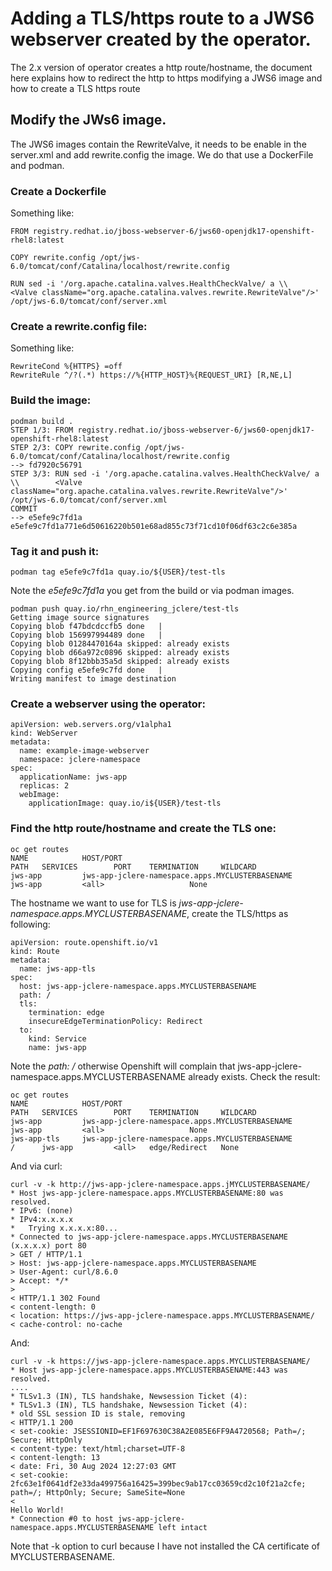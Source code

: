 # Adding a TLS/https route to a JWS6 webserver created by the operator.
The 2.x version of operator creates a http route/hostname, the document here explains how to redirect the http to https modifying a JWS6 image and how to create a TLS https route

## Modify the JWs6 image.
The JWS6 images contain the RewriteValve, it needs to be enable in the server.xml and add  rewrite.config the image. We do that use a DockerFile and podman.

### Create a Dockerfile
Something like:
```
FROM registry.redhat.io/jboss-webserver-6/jws60-openjdk17-openshift-rhel8:latest

COPY rewrite.config /opt/jws-6.0/tomcat/conf/Catalina/localhost/rewrite.config

RUN sed -i '/org.apache.catalina.valves.HealthCheckValve/ a \\        <Valve className="org.apache.catalina.valves.rewrite.RewriteValve"/>' /opt/jws-6.0/tomcat/conf/server.xml
```

### Create a rewrite.config file:
Something like:
```
RewriteCond %{HTTPS} =off
RewriteRule ^/?(.*) https://%{HTTP_HOST}%{REQUEST_URI} [R,NE,L]
```

### Build the image:
```
podman build .
STEP 1/3: FROM registry.redhat.io/jboss-webserver-6/jws60-openjdk17-openshift-rhel8:latest
STEP 2/3: COPY rewrite.config /opt/jws-6.0/tomcat/conf/Catalina/localhost/rewrite.config
--> fd7920c56791
STEP 3/3: RUN sed -i '/org.apache.catalina.valves.HealthCheckValve/ a \\        <Valve className="org.apache.catalina.valves.rewrite.RewriteValve"/>' /opt/jws-6.0/tomcat/conf/server.xml
COMMIT
--> e5efe9c7fd1a
e5efe9c7fd1a771e6d50616220b501e68ad855c73f71cd10f06df63c2c6e385a
```

### Tag it and push it:
```
podman tag e5efe9c7fd1a quay.io/${USER}/test-tls
```
Note the *e5efe9c7fd1a* you get from the build or via podman images.
```
podman push quay.io/rhn_engineering_jclere/test-tls
Getting image source signatures
Copying blob f47bdcdccfb5 done   | 
Copying blob 156997994489 done   | 
Copying blob 01284470164a skipped: already exists  
Copying blob d66a972c0896 skipped: already exists  
Copying blob 8f12bbb35a5d skipped: already exists  
Copying config e5efe9c7fd done   | 
Writing manifest to image destination
```

### Create a webserver using the operator:
```
apiVersion: web.servers.org/v1alpha1
kind: WebServer
metadata:
  name: example-image-webserver
  namespace: jclere-namespace
spec:
  applicationName: jws-app
  replicas: 2
  webImage:
    applicationImage: quay.io/i${USER}/test-tls
```

### Find the http route/hostname and create the TLS one:
```
oc get routes
NAME            HOST/PORT                                                       PATH   SERVICES        PORT    TERMINATION     WILDCARD
jws-app         jws-app-jclere-namespace.apps.MYCLUSTERBASENAME                jws-app         <all>                   None
```
The hostname we want to use for TLS is *jws-app-jclere-namespace.apps.MYCLUSTERBASENAME*, create the TLS/https as following:
```
apiVersion: route.openshift.io/v1
kind: Route
metadata:
  name: jws-app-tls
spec:
  host: jws-app-jclere-namespace.apps.MYCLUSTERBASENAME
  path: /
  tls:
    termination: edge
    insecureEdgeTerminationPolicy: Redirect
  to:
    kind: Service
    name: jws-app
```
Note the *path: /* otherwise Openshift will complain that jws-app-jclere-namespace.apps.MYCLUSTERBASENAME already exists.
Check the result:
```
oc get routes
NAME            HOST/PORT                                                       PATH   SERVICES        PORT    TERMINATION     WILDCARD
jws-app         jws-app-jclere-namespace.apps.MYCLUSTERBASENAME                        jws-app         <all>                   None
jws-app-tls     jws-app-jclere-namespace.apps.MYCLUSTERBASENAME                 /      jws-app         <all>   edge/Redirect   None
```
And via curl:
```
curl -v -k http://jws-app-jclere-namespace.apps.jMYCLUSTERBASENAME/
* Host jws-app-jclere-namespace.apps.MYCLUSTERBASENAME:80 was resolved.
* IPv6: (none)
* IPv4:x.x.x.x
*   Trying x.x.x.x:80...
* Connected to jws-app-jclere-namespace.apps.MYCLUSTERBASENAME (x.x.x.x) port 80
> GET / HTTP/1.1
> Host: jws-app-jclere-namespace.apps.MYCLUSTERBASENAME
> User-Agent: curl/8.6.0
> Accept: */*
> 
< HTTP/1.1 302 Found
< content-length: 0
< location: https://jws-app-jclere-namespace.apps.MYCLUSTERBASENAME/
< cache-control: no-cache
```
And:
```
curl -v -k https://jws-app-jclere-namespace.apps.MYCLUSTERBASENAME/
* Host jws-app-jclere-namespace.apps.MYCLUSTERBASENAME:443 was resolved.
....
* TLSv1.3 (IN), TLS handshake, Newsession Ticket (4):
* TLSv1.3 (IN), TLS handshake, Newsession Ticket (4):
* old SSL session ID is stale, removing
< HTTP/1.1 200 
< set-cookie: JSESSIONID=EF1F697630C38A2E085E6FF9A4720568; Path=/; Secure; HttpOnly
< content-type: text/html;charset=UTF-8
< content-length: 13
< date: Fri, 30 Aug 2024 12:27:03 GMT
< set-cookie: 2fc63e1f0641df2e33da499756a16425=399bec9ab17cc03659cd2c10f21a2cfe; path=/; HttpOnly; Secure; SameSite=None
< 
Hello World!
* Connection #0 to host jws-app-jclere-namespace.apps.MYCLUSTERBASENAME left intact
```
Note that -k option to curl because I have not installed the CA certificate of MYCLUSTERBASENAME.

